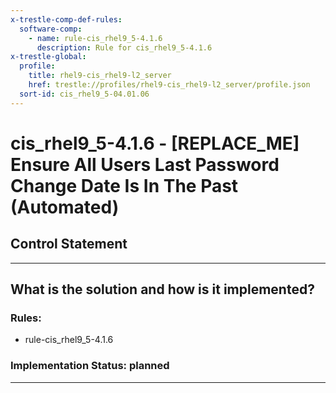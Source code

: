 ```yaml
---
x-trestle-comp-def-rules:
  software-comp:
    - name: rule-cis_rhel9_5-4.1.6
      description: Rule for cis_rhel9_5-4.1.6
x-trestle-global:
  profile:
    title: rhel9-cis_rhel9-l2_server
    href: trestle://profiles/rhel9-cis_rhel9-l2_server/profile.json
  sort-id: cis_rhel9_5-04.01.06
---
```


# cis_rhel9_5-4.1.6 - \[REPLACE_ME\] Ensure All Users Last Password Change Date Is In The Past (Automated)

## Control Statement

______________________________________________________________________

## What is the solution and how is it implemented?

<!-- For implementation status enter one of: implemented, partial, planned, alternative, not-applicable -->

<!-- Note that the list of rules under ### Rules: is read-only and changes will not be captured after assembly to JSON -->

<!-- Add control implementation description here for control: cis_rhel9_5-4.1.6 -->

### Rules:

  - rule-cis_rhel9_5-4.1.6

### Implementation Status: planned

______________________________________________________________________
